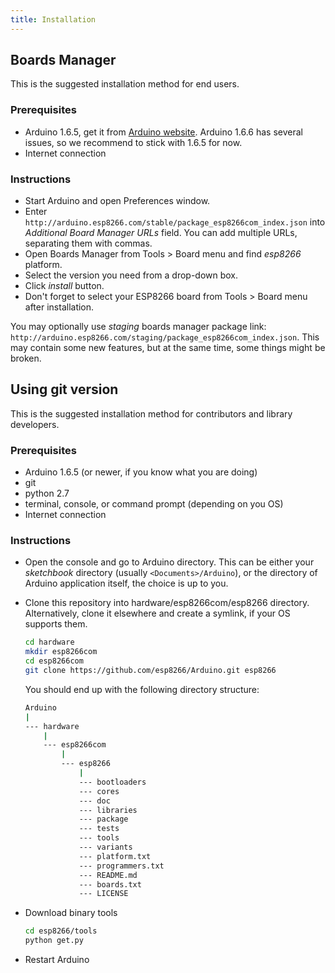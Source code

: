 ```yaml
---
title: Installation
---
```


## Boards Manager ##

This is the suggested installation method for end users.

### Prerequisites
- Arduino 1.6.5, get it from [Arduino website](https://www.arduino.cc/en/Main/OldSoftwareReleases#previous). Arduino 1.6.6 has several issues, so we recommend to stick with 1.6.5 for now.
- Internet connection

### Instructions
- Start Arduino and open Preferences window.
- Enter ```http://arduino.esp8266.com/stable/package_esp8266com_index.json``` into *Additional Board Manager URLs* field. You can add multiple URLs, separating them with commas.
- Open Boards Manager from Tools > Board menu and find *esp8266* platform.
- Select the version you need from a drop-down box.
- Click *install* button.
- Don't forget to select your ESP8266 board from Tools > Board menu after installation.

You may optionally use *staging* boards manager package link:
`http://arduino.esp8266.com/staging/package_esp8266com_index.json`. This may contain some new features, but at the same time, some things might be broken.

## Using git version

This is the suggested installation method for contributors and library developers.

### Prerequisites

- Arduino 1.6.5 (or newer, if you know what you are doing)
- git
- python 2.7
- terminal, console, or command prompt (depending on you OS)
- Internet connection

### Instructions

- Open the console and go to Arduino directory. This can be either your *sketchbook* directory (usually `<Documents>/Arduino`), or the directory of Arduino application itself, the choice is up to you.
- Clone this repository into hardware/esp8266com/esp8266 directory. Alternatively, clone it elsewhere and create a symlink, if your OS supports them.

    ```bash
    cd hardware
    mkdir esp8266com
    cd esp8266com
    git clone https://github.com/esp8266/Arduino.git esp8266
    ```
    You should end up with the following directory structure:

    ```bash
    Arduino
    |
    --- hardware
        |
        --- esp8266com
            |
            --- esp8266
                |
                --- bootloaders
                --- cores
                --- doc
                --- libraries
                --- package
                --- tests
                --- tools
                --- variants
                --- platform.txt
                --- programmers.txt
                --- README.md
                --- boards.txt
                --- LICENSE
    ```

- Download binary tools

    ```bash
    cd esp8266/tools
    python get.py
    ```

- Restart Arduino
